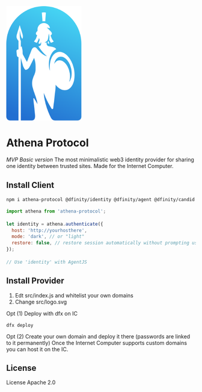 <img src="./src/athene.svg" width="200">

# Athena Protocol

_MVP Basic version_
The most minimalistic web3 identity provider for sharing one identity between trusted sites.
Made for the Internet Computer.

## Install Client

```bash
npm i athena-protocol @dfinity/identity @dfinity/agent @dfinity/candid @dfinity/principal
```

```js
import athena from 'athena-protocol';

let identity = athena.authenticate({
  host: 'http://yourhosthere',
  mode: 'dark', // or "light"
  restore: false, // restore session automatically without prompting user (if user is already logged)
});

// Use 'identity' with AgentJS
```

## Install Provider

1. Edt src/index.js and whitelist your own domains
2. Change src/logo.svg

Opt (1) Deploy with dfx on IC

```
dfx deploy
```

Opt (2)
Create your own domain and deploy it there (passwords are linked to it permanently)
Once the Internet Computer supports custom domains you can host it on the IC.

## License

License Apache 2.0
